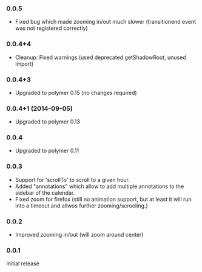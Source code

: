### 0.0.5

* Fixed bug which made zooming in/out much slower (transitionend event was not registered correctly)

### 0.0.4+4

* Cleanup: Fixed warnings (used deprecated getShadowRoot, unused import)

### 0.0.4+3

* Upgraded to polymer 0.15 (no changes required)

### 0.0.4+1 (2014-09-05)

* Upgraded to polymer 0.13

### 0.0.4

* Upgraded to polymer 0.11

### 0.0.3

* Support for 'scrollTo' to scroll to a given hour.
* Added "annotations" which allow to add multiple annotations to the sidebar of the calendar.
* Fixed zoom for firefox (still no animation support, but at least it will 
  run into a timeout and allwos further zooming/scrooling.)

### 0.0.2

* Improved zooming in/out (will zoom around center)

### 0.0.1

Initial release
